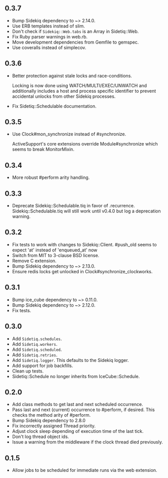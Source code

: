 0.3.7
-----

- Bump Sidekiq dependency to ~> 2.14.0.
- Use ERB templates instead of slim.
- Don't check if `Sidekiq::Web.tabs` is an Array in Sidetiq::Web.
- Fix Ruby parser warnings in web.rb.
- Move development dependencies from Gemfile to gemspec.
- Use coveralls instead of simplecov.

0.3.6
-----

- Better protection against stale locks and race-conditions.

  Locking is now done using WATCH/MULTI/EXEC/UNWATCH and additionally
  includes a host and process specific identifier to prevent accidental
  unlocks from other Sidekiq processes.

- Fix Sidetiq::Schedulable documentation.

0.3.5
-----

- Use Clock#mon_synchronize instead of #synchronize.

  ActiveSupport's core extensions override Module#synchronize which seems to
  break MonitorMixin.

0.3.4
-----

- More robust #perform arity handling.

0.3.3
-----

- Deprecate Sidekiq::Schedulable.tiq in favor of .recurrence.
  Sidekiq::Schedulable.tiq will still work until v0.4.0 but log
  a deprecation warning.

0.3.2
-----

- Fix tests to work with changes to Sidekiq::Client.
  #push_old seems to expect 'at' instead of 'enqueued_at' now
- Switch from MIT to 3-clause BSD license.
- Remove C extension.
- Bump Sidekiq dependency to ~> 2.13.0.
- Ensure redis locks get unlocked in Clock#synchronize_clockworks.

0.3.1
-----

- Bump ice_cube dependency to ~> 0.11.0.
- Bump Sidekiq dependency to ~> 2.12.0.
- Fix tests.

0.3.0
-----

- Add `Sidetiq.schedules`.
- Add `Sidetiq.workers`.
- Add `Sidetiq.scheduled`.
- Add `Sidetiq.retries`.
- Add `Sidetiq.logger`. This defaults to the Sidekiq logger.
- Add support for job backfills.
- Clean up tests.
- Sidetiq::Schedule no longer inherits from IceCube::Schedule.

0.2.0
-----

- Add class methods to get last and next scheduled occurrence.
- Pass last and next (current) occurrence to #perform, if desired.
  This checks the method arity of #perform.
- Bump Sidekiq dependency to 2.8.0
- Fix incorrectly assigned Thread priority.
- Adjust clock sleep depending of execution time of the last tick.
- Don't log thread object ids.
- Issue a warning from the middleware if the clock thread died previously.

0.1.5
-----

- Allow jobs to be scheduled for immediate runs via the web extension.
